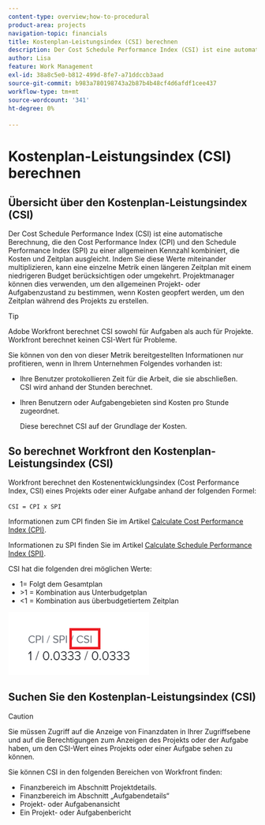 ```yaml
---
content-type: overview;how-to-procedural
product-area: projects
navigation-topic: financials
title: Kostenplan-Leistungsindex (CSI) berechnen
description: Der Cost Schedule Performance Index (CSI) ist eine automatische Berechnung, die den Cost Performance Index (CPI) und den Schedule Performance Index (SPI) zu einer allgemeinen Kennzahl kombiniert, die Kosten und Zeitplan ausgleicht.
author: Lisa
feature: Work Management
exl-id: 38a8c5e0-b812-499d-8fe7-a71ddccb3aad
source-git-commit: b983a780198743a2b87b4b48cf4d6afdf1cee437
workflow-type: tm+mt
source-wordcount: '341'
ht-degree: 0%

---
```


# Kostenplan-Leistungsindex (CSI) berechnen

<!--
<p data-mc-conditions="QuicksilverOrClassic.Draft mode">(NOTE: Linked to the product. Do not change link.) </p>
-->

## Übersicht über den Kostenplan-Leistungsindex (CSI)

Der Cost Schedule Performance Index (CSI) ist eine automatische Berechnung, die den Cost Performance Index (CPI) und den Schedule Performance Index (SPI) zu einer allgemeinen Kennzahl kombiniert, die Kosten und Zeitplan ausgleicht. Indem Sie diese Werte miteinander multiplizieren, kann eine einzelne Metrik einen längeren Zeitplan mit einem niedrigeren Budget berücksichtigen oder umgekehrt. Projektmanager können dies verwenden, um den allgemeinen Projekt- oder Aufgabenzustand zu bestimmen, wenn Kosten geopfert werden, um den Zeitplan während des Projekts zu erstellen.

>[!TIP]
>
>Adobe Workfront berechnet CSI sowohl für Aufgaben als auch für Projekte. Workfront berechnet keinen CSI-Wert für Probleme.

Sie können von den von dieser Metrik bereitgestellten Informationen nur profitieren, wenn in Ihrem Unternehmen Folgendes vorhanden ist:

* Ihre Benutzer protokollieren Zeit für die Arbeit, die sie abschließen.\
  CSI wird anhand der Stunden berechnet.
* Ihren Benutzern oder Aufgabengebieten sind Kosten pro Stunde zugeordnet. 

  Diese berechnet CSI auf der Grundlage der Kosten.

## So berechnet Workfront den Kostenplan-Leistungsindex (CSI)

Workfront berechnet den Kostenentwicklungsindex (Cost Performance Index, CSI) eines Projekts oder einer Aufgabe anhand der folgenden Formel:

`CSI = CPI x SPI`

Informationen zum CPI finden Sie im Artikel [Calculate Cost Performance Index (CPI)](../../../manage-work/projects/project-finances/calculate-cpi.md).

Informationen zu SPI finden Sie im Artikel [Calculate Schedule Performance Index (SPI)](../../../manage-work/projects/project-finances/calculate-spi.md).

CSI hat die folgenden drei möglichen Werte:

* 1= Folgt dem Gesamtplan
* \>1 = Kombination aus Unterbudgetplan
* &lt;1 = Kombination aus überbudgetiertem Zeitplan

![CSI](assets/csi-highlighted.png)

## Suchen Sie den Kostenplan-Leistungsindex (CSI)

>[!CAUTION]
>
>Sie müssen Zugriff auf die Anzeige von Finanzdaten in Ihrer Zugriffsebene und auf die Berechtigungen zum Anzeigen des Projekts oder der Aufgabe haben, um den CSI-Wert eines Projekts oder einer Aufgabe sehen zu können.

Sie können CSI in den folgenden Bereichen von Workfront finden:

* Finanzbereich im Abschnitt Projektdetails.
* Finanzbereich im Abschnitt „Aufgabendetails“
* Projekt- oder Aufgabenansicht
* Ein Projekt- oder Aufgabenbericht
